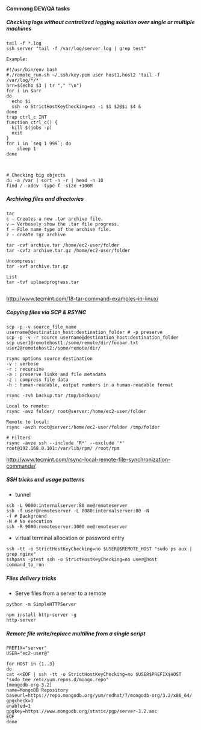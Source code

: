 #### Commong DEV/QA tasks
##### Checking logs without centralized logging solution over single or multiple machines
```
tail -f *.log
ssh server "tail -f /var/log/server.log | grep test"

Example:

#!/usr/bin/env bash
#./remote_run.sh ~/.ssh/key.pem user host1,host2 'tail -f /var/log/*/*'
arr=$(echo $3 | tr "," "\n")
for i in $arr
do
  echo $i
  ssh -o StrictHostKeyChecking=no -i $1 $2@$i $4 &
done
trap ctrl_c INT
function ctrl_c() {
  kill $(jobs -p)
  exit
}
for i in `seq 1 999`; do
    sleep 1
done



# Checking big objects
du -a /var | sort -n -r | head -n 10
find / -xdev -type f -size +100M
```



##### Archiving files and directories
```
tar
c – Creates a new .tar archive file.
v – Verbosely show the .tar file progress.
f – File name type of the archive file.
z - create tgz archive
 
tar -cvf archive.tar /home/ec2-user/folder
tar -cvfz archive.tar.gz /home/ec2-user/folder

Uncompress:
tar -xvf archive.tar.gz

List
tar -tvf uploadprogress.tar


```

http://www.tecmint.com/18-tar-command-examples-in-linux/

##### Copying files via SCP & RSYNC
```
scp -p -v source_file_name username@destination_host:destination_folder # -p preserve
scp -p -v -r source username@destination_host:destination_folder
scp user1@remotehost1:/some/remote/dir/foobar.txt user2@remotehost2:/some/remote/dir/

```

```
rsync options source destination
-v : verbose
-r : recursive
-a : preserve links and file metadata
-z : compress file data
-h : human-readable, output numbers in a human-readable format

rsync -zvh backup.tar /tmp/backups/

Local to remote:
rsync -avz folder/ root@server:/home/ec2-user/folder

Remote to local:
rsync -avzh root@server:/home/ec2-user/folder /tmp/folder

# Filters
rsync -avze ssh --include 'R*' --exclude '*' root@192.168.0.101:/var/lib/rpm/ /root/rpm

```
http://www.tecmint.com/rsync-local-remote-file-synchronization-commands/


##### SSH tricks and usage patterns 
- tunnel
```
ssh -L 9000:internalserver:80 me@remoteserver
ssh -f user@remoteserver -L 8080:internalserver:80 -N
-f # Background
-N # No execution
ssh -R 9000:remoteserver:3000 me@remoteserver
```

- virtual terminal allocation or password entry
```
ssh -tt -o StrictHostKeyChecking=no $USER@$REMOTE_HOST "sudo ps aux | grep nginx"
sshpass -ptest ssh -o StrictHostKeyChecking=no user@host command_to_run
```

##### Files delivery tricks
- Serve files from a server to a remote
```
python -m SimpleHTTPServer

npm install http-server -g
http-server
```


##### Remote file write/replace multiline from a single script
```
PREFIX="server"
USER="ec2-user@"

for HOST in {1..3}
do
cat <<EOF | ssh -tt -o StrictHostKeyChecking=no $USER$PREFIX$HOST "sudo tee /etc/yum.repos.d/mongo.repo"
[mongodb-org-3.2]
name=MongoDB Repository
baseurl=https://repo.mongodb.org/yum/redhat/7/mongodb-org/3.2/x86_64/
gpgcheck=1
enabled=1
gpgkey=https://www.mongodb.org/static/pgp/server-3.2.asc
EOF
done

```
